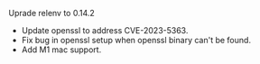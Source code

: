 Uprade relenv to 0.14.2
 - Update openssl to address CVE-2023-5363.
 - Fix bug in openssl setup when openssl binary can't be found.
 - Add M1 mac support.
